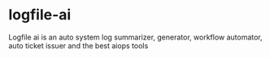 # logfile-ai
Logfile ai is an auto system log summarizer, generator, workflow automator, auto ticket issuer and the best aiops tools 
